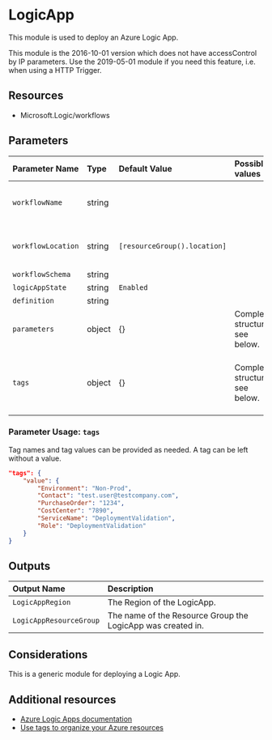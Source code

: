 # LogicApp

This module is used to deploy an Azure Logic App.

This module is the 2016-10-01 version which does not have accessControl by IP parameters. Use the 2019-05-01 module if you need this feature, i.e. when using a HTTP Trigger. 

## Resources

- Microsoft.Logic/workflows

## Parameters

| Parameter Name | Type | Default Value | Possible values | Description |
| :-             | :-   | :-            | :-              | :-          |
| `workflowName` | string | | | Required. Name of the workflow.
| `workflowLocation` | string | `[resourceGroup().location]` | | Optional. Location for all resources.
| `workflowSchema` | string | | | Required.
| `logicAppState` | string | `Enabled` | | Optional.
| `definition` | string | | | Optional.
| `parameters` | object | {} | Complex structure, see below. | Optional.
| `tags` | object | {} | Complex structure, see below. | Optional. Tags of the Virtual Network Gateway resource.

### Parameter Usage: `tags`

Tag names and tag values can be provided as needed. A tag can be left without a value.

```json
"tags": {
    "value": {
        "Environment": "Non-Prod",
        "Contact": "test.user@testcompany.com",
        "PurchaseOrder": "1234",
        "CostCenter": "7890",
        "ServiceName": "DeploymentValidation",
        "Role": "DeploymentValidation"
    }
}
```

## Outputs

| Output Name | Description |
| :- | :- |
| `LogicAppRegion` | The Region of the LogicApp. |
| `LogicAppResourceGroup` | The name of the Resource Group the LogicApp was created in. |

## Considerations

This is a generic module for deploying a Logic App.

## Additional resources

- [Azure Logic Apps documentation](https://docs.microsoft.com/en-us/azure/logic-apps/)
- [Use tags to organize your Azure resources](https://docs.microsoft.com/en-us/azure/azure-resource-manager/resource-group-using-tags)
